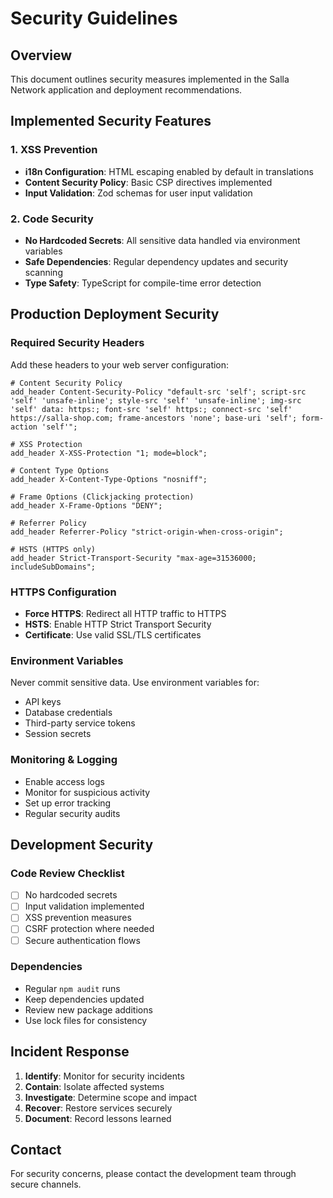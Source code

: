# Security Guidelines

## Overview
This document outlines security measures implemented in the Salla Network application and deployment recommendations.

## Implemented Security Features

### 1. XSS Prevention
- **i18n Configuration**: HTML escaping enabled by default in translations
- **Content Security Policy**: Basic CSP directives implemented
- **Input Validation**: Zod schemas for user input validation

### 2. Code Security
- **No Hardcoded Secrets**: All sensitive data handled via environment variables
- **Safe Dependencies**: Regular dependency updates and security scanning
- **Type Safety**: TypeScript for compile-time error detection

## Production Deployment Security

### Required Security Headers
Add these headers to your web server configuration:

```nginx
# Content Security Policy
add_header Content-Security-Policy "default-src 'self'; script-src 'self' 'unsafe-inline'; style-src 'self' 'unsafe-inline'; img-src 'self' data: https:; font-src 'self' https:; connect-src 'self' https://salla-shop.com; frame-ancestors 'none'; base-uri 'self'; form-action 'self'";

# XSS Protection
add_header X-XSS-Protection "1; mode=block";

# Content Type Options
add_header X-Content-Type-Options "nosniff";

# Frame Options (Clickjacking protection)
add_header X-Frame-Options "DENY";

# Referrer Policy
add_header Referrer-Policy "strict-origin-when-cross-origin";

# HSTS (HTTPS only)
add_header Strict-Transport-Security "max-age=31536000; includeSubDomains";
```

### HTTPS Configuration
- **Force HTTPS**: Redirect all HTTP traffic to HTTPS
- **HSTS**: Enable HTTP Strict Transport Security
- **Certificate**: Use valid SSL/TLS certificates

### Environment Variables
Never commit sensitive data. Use environment variables for:
- API keys
- Database credentials
- Third-party service tokens
- Session secrets

### Monitoring & Logging
- Enable access logs
- Monitor for suspicious activity
- Set up error tracking
- Regular security audits

## Development Security

### Code Review Checklist
- [ ] No hardcoded secrets
- [ ] Input validation implemented
- [ ] XSS prevention measures
- [ ] CSRF protection where needed
- [ ] Secure authentication flows

### Dependencies
- Regular `npm audit` runs
- Keep dependencies updated
- Review new package additions
- Use lock files for consistency

## Incident Response
1. **Identify**: Monitor for security incidents
2. **Contain**: Isolate affected systems
3. **Investigate**: Determine scope and impact
4. **Recover**: Restore services securely
5. **Document**: Record lessons learned

## Contact
For security concerns, please contact the development team through secure channels.